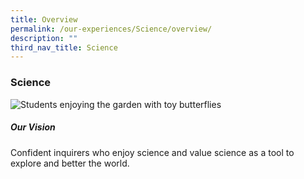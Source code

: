 ```yaml
---
title: Overview
permalink: /our-experiences/Science/overview/
description: ""
third_nav_title: Science
---
```

### **Science**

![Students enjoying the garden with toy butterflies](/images/Our%20Experiences/Science/sci1.png)
		 
##### Our Vision

Confident inquirers who enjoy science and value science as a tool to explore and better the world.
